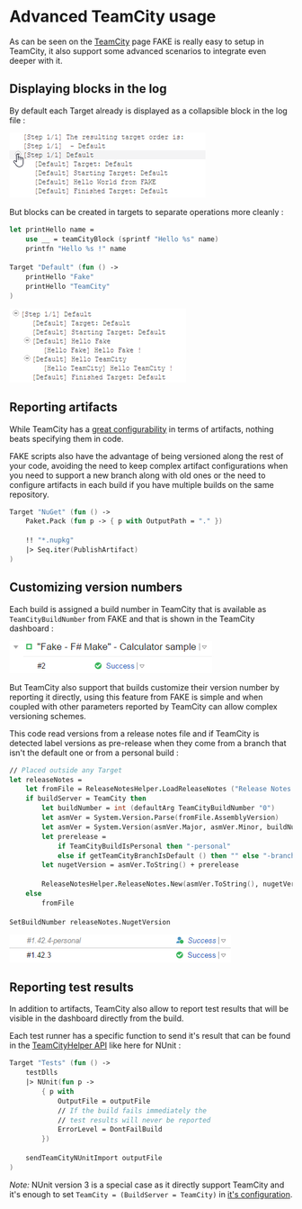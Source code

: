 # Advanced TeamCity usage

As can be seen on the [TeamCity](teamcity.md) page FAKE is really easy to setup in TeamCity,
it also support some advanced scenarios to integrate even deeper with it.

## Displaying blocks in the log

By default each Target already is displayed as a collapsible block in the log file :

![Target blocks](pics/teamcity/loghierarchy.png "Target blocks")

But blocks can be created in targets to separate operations more
cleanly :

```fsharp
let printHello name =
    use __ = teamCityBlock (sprintf "Hello %s" name)
    printfn "Hello %s !" name

Target "Default" (fun () ->
    printHello "Fake"
    printHello "TeamCity"
)
```
![Custom blocks](pics/teamcity/loghierarchy2.png "Custom blocks")

## Reporting artifacts

While TeamCity has a [great configurability](https://confluence.jetbrains.com/display/TCD10/Build+Artifact)
in terms of artifacts, nothing beats specifying them in code.

FAKE scripts also have the advantage of being versioned along the rest of your code, avoiding the need to
keep complex artifact configurations when you need to support a new branch along with old ones or the need
to configure artifacts in each build if you have multiple builds on the same repository.

```fsharp
Target "NuGet" (fun () ->
    Paket.Pack (fun p -> { p with OutputPath = "." })

    !! "*.nupkg"
    |> Seq.iter(PublishArtifact)
)
```

## Customizing version numbers

Each build is assigned a build number in TeamCity that is available as `TeamCityBuildNumber` from FAKE
and that is shown in the TeamCity dashboard :

![Default version numbers](pics/teamcity/versionnumber.png "Default version numbers")

But TeamCity also support that builds customize their version number by reporting it directly, using this
feature from FAKE is simple and when coupled with other parameters reported by TeamCity can allow complex
versioning schemes.

This code read versions from a release notes file and if TeamCity is detected label versions as pre-release
when they come from a branch that isn't the default one or from a personal build :

```fsharp
// Placed outside any Target
let releaseNotes =
    let fromFile = ReleaseNotesHelper.LoadReleaseNotes ("Release Notes.md")
    if buildServer = TeamCity then
        let buildNumber = int (defaultArg TeamCityBuildNumber "0")
        let asmVer = System.Version.Parse(fromFile.AssemblyVersion)
        let asmVer = System.Version(asmVer.Major, asmVer.Minor, buildNumber)
        let prerelease =
            if TeamCityBuildIsPersonal then "-personal"
            else if getTeamCityBranchIsDefault () then "" else "-branch"
        let nugetVersion = asmVer.ToString() + prerelease

        ReleaseNotesHelper.ReleaseNotes.New(asmVer.ToString(), nugetVersion, fromFile.Date, fromFile.Notes)
    else
        fromFile

SetBuildNumber releaseNotes.NugetVersion
```

![Custom version numbers](pics/teamcity/versionnumber2.png "Custom version numbers")

## Reporting test results

In addition to artifacts, TeamCity also allow to report test results that will be
visible in the dashboard directly from the build.

Each test runner has a specific function to send it's result that can be found in the
[TeamCityHelper API](apidocs/fake-teamcityhelper.html) like here for NUnit :

```fsharp
Target "Tests" (fun () ->
    testDlls
    |> NUnit(fun p ->
        { p with
            OutputFile = outputFile
            // If the build fails immediately the
            // test results will never be reported
            ErrorLevel = DontFailBuild
        })

    sendTeamCityNUnitImport outputFile
)
```

*Note:* NUnit version 3 is a special case as it directly support TeamCity and it's
enough to set `TeamCity = (BuildServer = TeamCity)` in
[it's configuration](apidocs/fake-testing-nunit3-nunit3params.html).
